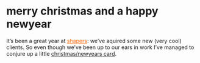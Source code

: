 <!--
  id: 231
  date: 2005-12-23T23:29:47
  modified: 2005-12-23T23:29:47
  slug: merrychristmasandahappynewyear
  type: post
  excerpt: <p>It&#8217;s been a great year at shapers: we&#8217;ve aquired some new (very cool) clients. So even though we&#8217;ve been up to our ears in work I&#8217;ve managed to conjure up a little christmas/newyears card.</p> 
  content: <p>It&#8217;s been a great year at <a href="http://www.shapers.nl/" target="_blank" style="color:#f60;">shapers</a>: we&#8217;ve aquired some new (very cool) clients. So even though we&#8217;ve been up to our ears in work I&#8217;ve managed to conjure up a little <a href="javascript:pop('coderef.php?id=629',0,0,525,277)">christmas/newyears card</a>.</p> 
  categories: admin
  tags: 
-->

# merry christmas and a happy newyear

<p>It&#8217;s been a great year at <a href="http://www.shapers.nl/" target="_blank" style="color:#f60;">shapers</a>: we&#8217;ve aquired some new (very cool) clients. So even though we&#8217;ve been up to our ears in work I&#8217;ve managed to conjure up a little <a href="javascript:pop('coderef.php?id=629',0,0,525,277)">christmas/newyears card</a>.</p>

